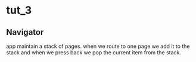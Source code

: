 # tut_3

## Navigator
app maintain a stack of pages. when we route to one page we add it to the stack and when we press back we pop the current item from the stack.